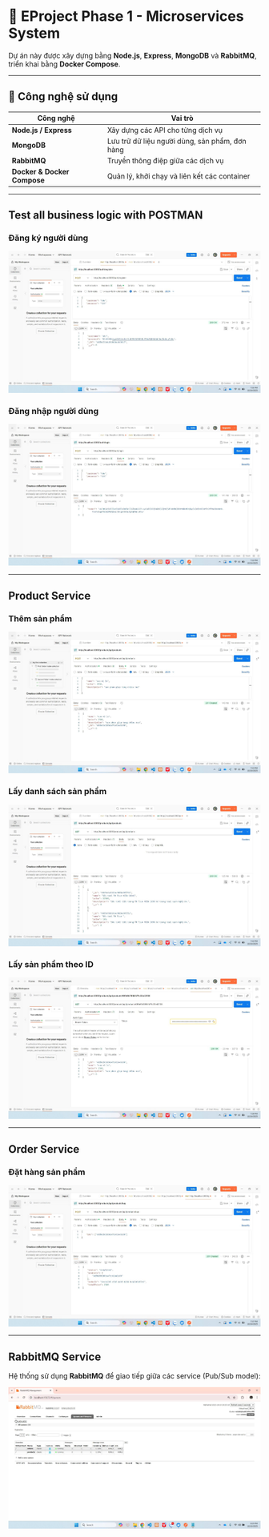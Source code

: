 # 🧩 EProject Phase 1 - Microservices System

Dự án này được xây dựng bằng **Node.js**, **Express**, **MongoDB** và **RabbitMQ**, triển khai bằng **Docker Compose**.

---

## 🚀 Công nghệ sử dụng

| Công nghệ | Vai trò |
|------------|----------|
| **Node.js / Express** | Xây dựng các API cho từng dịch vụ |
| **MongoDB** | Lưu trữ dữ liệu người dùng, sản phẩm, đơn hàng |
| **RabbitMQ** | Truyền thông điệp giữa các dịch vụ |
| **Docker & Docker Compose** | Quản lý, khởi chạy và liên kết các container |

---

## Test all business logic with POSTMAN
###  Đăng ký người dùng
![Register](public/results/register.jpg)

###  Đăng nhập người dùng
![Login](public/results/login.jpg)

---

## Product Service

### Thêm sản phẩm
![Product](public/results/add_products.jpg)

###  Lấy danh sách sản phẩm
![Get Product](public/results/get_products.jpg)

###  Lấy sản phẩm theo ID
![Order Product](public/results/check_id_products.jpg)

---

##  Order Service

###  Đặt hàng sản phẩm
![Order Product](public/results/order_products.jpg)


---

##  RabbitMQ Service

Hệ thống sử dụng **RabbitMQ** để giao tiếp giữa các service (Pub/Sub model):

![RabbitMQ](public/results/rabbit.jpg)

